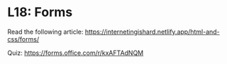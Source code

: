 # L18: Forms

Read the following article:
https://internetingishard.netlify.app/html-and-css/forms/

Quiz: https://forms.office.com/r/kxAFTAdNQM
